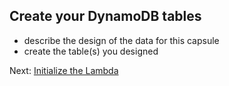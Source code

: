 ## Create your DynamoDB tables

- describe the design of the data for this capsule
- create the table(s) you designed

Next: [Initialize the Lambda](04-lambda-setup.md)
